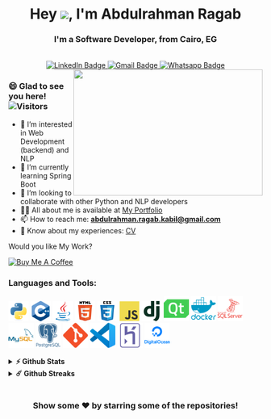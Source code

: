 <h1 align="center">Hey <img src="https://media.tenor.com/yWSRmymbuBkAAAAM/waving-hi.gif" width="35"/>, I'm Abdulrahman Ragab </h1>
<h3 align="center">I'm a Software Developer, from Cairo, EG </h3>
<br>

<div id="badges" align="center">
  <a href="https://www.linkedin.com/in/abdulrahman-kabil-5729621a2/">
    <img src="https://img.shields.io/badge/LinkedIn-blue?style=for-the-badge&logo=linkedin&logoColor=white" alt="LinkedIn Badge"/>
  </a>
  <a href="https://mail.google.com/mail/u/?authuser=abdulrahman.ragab.kabil@gmail.com">
    <img src="https://img.shields.io/badge/-Gmail-00acee?style=for-the-badge&logo=Gmail&color=red&logoColor=white" alt="Gmail Badge"/>
  </a>
  <a href="https://wa.me/201280059456?text=from_Github_hey👋">
    <img src="https://img.shields.io/badge/-Whatsapp-0088cc?style=for-the-badge&logo=Whatsapp&logoColor=white&color" alt="Whatsapp Badge"/>
  </a>
</div>
<div id="header" align="center">
  <img align="right" height="250" width="375" alt="" src="https://raw.githubusercontent.com/iampavangandhi/iampavangandhi/master/gifs/coder.gif" align="center" />
</div>

### 😄 Glad to see you here!    ![Visitors](https://api.visitorbadge.io/api/visitors?path=https%3A%2F%2Fgithub.com%2FAbdulrahman-Kabil-developer1&labelColor=%2337d67a&countColor=%232ccce4)

- 👀 I’m interested in Web Development (backend) and NLP
- 🌱 I’m currently learning Spring Boot
- 💞️ I’m looking to collaborate with other Python and NLP developers
- 👨‍💻 All about me is available at [My Portfolio](https://abdulrahman-ragab-developer.my.canva.site/portfolio)
- 📫 How to reach me: **abdulrahman.ragab.kabil@gmail.com**
- 📄 Know about my experiences: [CV](https://drive.google.com/file/d/1aYXDIPQwNdAyjPKnKXUo_JjFZNPeqwZg/view?usp=sharing)

Would you like My Work?

<a href="https://www.buymeacoffee.com/abdulrahmaa" target="_blank"><img src="https://cdn.buymeacoffee.com/buttons/v2/default-yellow.png" alt="Buy Me A Coffee" height="60px" width="217px" ></a>

### Languages and Tools:

<p align="left"> 

  <img src="https://github.com/devicons/devicon/blob/master/icons/python/python-original.svg" alt="python" width="40" height="40"/> 
  <img src="https://raw.githubusercontent.com/devicons/devicon/master/icons/cplusplus/cplusplus-original.svg" alt="cplusplus" width="40" height="40"/> 
  <img src="https://raw.githubusercontent.com/devicons/devicon/master/icons/java/java-original.svg" alt="java" width="40" height="40"/>
  <img src="https://raw.githubusercontent.com/devicons/devicon/master/icons/html5/html5-original-wordmark.svg" alt="html5" width="40" height="40"/>
  <img src="https://raw.githubusercontent.com/devicons/devicon/master/icons/css3/css3-original-wordmark.svg" alt="css3" width="40" height="40"/> 
  <img src="https://raw.githubusercontent.com/devicons/devicon/master/icons/javascript/javascript-original.svg" alt="javascript" width="40" height="40"/> 
  <img src="https://github.com/devicons/devicon/blob/master/icons/django/django-plain.svg" alt="django" width="40" height="40"/> 
  <img src="https://github.com/devicons/devicon/blob/master/icons/qt/qt-original.svg" alt="QT" width="50" height="50"/>
  <img src="https://github.com/devicons/devicon/blob/master/icons/docker/docker-plain-wordmark.svg" alt="Docker" width="50" height="50"/>
  <img src="https://github.com/devicons/devicon/blob/master/icons/microsoftsqlserver/microsoftsqlserver-plain-wordmark.svg" alt="MSQL" width="50" height="50"/>
  <img src="https://github.com/devicons/devicon/blob/master/icons/mysql/mysql-original-wordmark.svg" alt="MySQL" width="50" height="50"/>
  <img src="https://github.com/devicons/devicon/blob/master/icons/postgresql/postgresql-plain-wordmark.svg" alt="postgres" width="50" height="50"/>
  <img src="https://github.com/devicons/devicon/blob/master/icons/git/git-plain.svg" alt="git" width="50" height="50"/>
  <img src="https://github.com/devicons/devicon/blob/master/icons/vscode/vscode-original.svg" alt="VS" width="50" height="50"/>
  <img src="https://github.com/devicons/devicon/blob/master/icons/heroku/heroku-original.svg" alt="heroku" width="50" height="50"/>
  <img src="https://github.com/devicons/devicon/blob/master/icons/digitalocean/digitalocean-original-wordmark.svg" alt="digital ocean" width="50" height="50"/>
</p>

<details>	
  <summary><b>⚡ Github Stats</b></summary>

  <br />
  <img height="180em" src="https://github-readme-stats.vercel.app/api?username=Abdulrahman-Kabil-developer1&show_icons=true&hide_border=true&&count_private=true&include_all_commits=true" />
  <img height="180em" src="https://github-readme-stats.vercel.app/api/top-langs/?username=Abdulrahman-Kabil-developer1&exclude_repo=KNN-Image-Classification&show_icons=true&hide_border=true&layout=compact&langs_count=8"/>
</details>
<details>	
  <summary><b>☄️ Github Streaks</b></summary>

  <br />
  <img height="180em" src="https://github-readme-streak-stats.herokuapp.com/?user=Abdulrahman-Kabil-developer1&hide_border=true" />
</details>

#

<div align="center">

### Show some ❤️ by starring some of the repositories!

</div>
